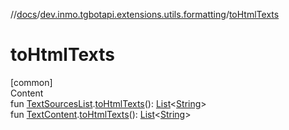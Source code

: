 //[docs](../../index.md)/[dev.inmo.tgbotapi.extensions.utils.formatting](index.md)/[toHtmlTexts](to-html-texts.md)



# toHtmlTexts  
[common]  
Content  
fun [TextSourcesList](../dev.inmo.tgbotapi.CommonAbstracts/index.md#%5Bdev.inmo.tgbotapi.CommonAbstracts%2FTextSourcesList%2F%2F%2FPointingToDeclaration%2F%5D%2FClasslikes%2F625018081).[toHtmlTexts](to-html-texts.md)(): [List](https://kotlinlang.org/api/latest/jvm/stdlib/kotlin.collections/-list/index.html)<[String](https://kotlinlang.org/api/latest/jvm/stdlib/kotlin/-string/index.html)>  
fun [TextContent](../dev.inmo.tgbotapi.types.message.content/-text-content/index.md).[toHtmlTexts](to-html-texts.md)(): [List](https://kotlinlang.org/api/latest/jvm/stdlib/kotlin.collections/-list/index.html)<[String](https://kotlinlang.org/api/latest/jvm/stdlib/kotlin/-string/index.html)>  



